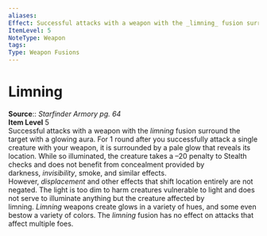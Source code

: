 ```yaml
---
aliases: 
Effect: Successful attacks with a weapon with the _limning_ fusion surround the target with a glowing aura. For 1 round after you successfully attack a single creature with your weapon, it is surrounded by a pale glow that reveals its location. While so illuminated, the creature takes a –20 penalty to Stealth checks and does not benefit from concealment provided by darkness, _invisibility_, smoke, and similar effects. However, _displacement_ and other effects that shift location entirely are not negated. The light is too dim to harm creatures vulnerable to light and does not serve to illuminate anything but the creature affected by limning. _Limning_ weapons create glows in a variety of hues, and some even bestow a variety of colors. The _limning_ fusion has no effect on attacks that affect multiple foes.
ItemLevel: 5
NoteType: Weapon
tags: 
Type: Weapon Fusions
---
```


# Limning

**Source**:: _Starfinder Armory pg. 64_  
**Item Level** 5  
Successful attacks with a weapon with the _limning_ fusion surround the target with a glowing aura. For 1 round after you successfully attack a single creature with your weapon, it is surrounded by a pale glow that reveals its location. While so illuminated, the creature takes a –20 penalty to Stealth checks and does not benefit from concealment provided by darkness, _invisibility_, smoke, and similar effects. However, _displacement_ and other effects that shift location entirely are not negated. The light is too dim to harm creatures vulnerable to light and does not serve to illuminate anything but the creature affected by limning. _Limning_ weapons create glows in a variety of hues, and some even bestow a variety of colors. The _limning_ fusion has no effect on attacks that affect multiple foes.
